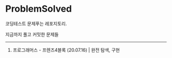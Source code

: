 # ProblemSolved
코딩테스트 문제푸는 레포지토리.  

지금까지 풀고 커밋한 문제들

---

1. 프로그래머스 - 프렌즈4블록 (20.07.16) | 완전 탐색, 구현

